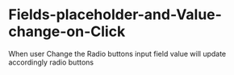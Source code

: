 # Fields-placeholder-and-Value-change-on-Click
When user Change the Radio buttons input field value will update accordingly radio buttons

